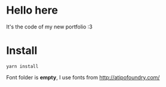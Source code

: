 # Hello here
It's the code of my new portfolio :3

# Install
`yarn install`

Font folder is **empty**, I use fonts from http://atipofoundry.com/
